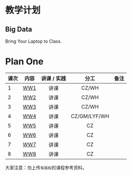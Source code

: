 # 教学计划

## Big Data

Bring Your Laptop to Class. 

# Plan One

| 课次     |  内容    | 讲课 / 实践     |  分工  |备注       |
| :---      |   :----:    |   :----:    |    :----:    |       ---: |
|   1       | [WW1](./WW1/WW1-Plan.md) |  讲课    |     CZ/WH     |         |
|   2       | [WW2](./WW2/WW2-Plan.md) |  讲课    |     CZ/WH     |         |
|   3       | [WW3](./WW3/WW3-Plan.md) |  讲课    |     CZ/WH     |         |
|   4       | [WW4](./WW4/WW4-Plan.md) |  讲课    |     CZ/GM/LYF/WH     |         |
|   5       | [WW5](./WW5/WW5-Plan.md) |  讲课    |     CZ     |         |
|   6       | [WW6](./WW6/WW6-Plan.md) |  讲课    |     CZ     |         |
|   7       | [WW7](./WW7/WW7-Plan.md) |  讲课    |     CZ     |         |
|   8       | [WW8](./WW8/WW8-Plan.md) |  讲课    |     CZ     |         |





大家注意：勿上传``有版权``的课程参考资料。
